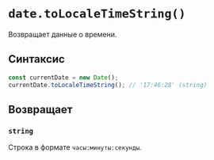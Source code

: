 # `date.toLocaleTimeString()`

Возвращает данные о времени.

## Синтаксис

```js
const currentDate = new Date();
currentDate.toLocaleTimeString(); // '17:46:28' (string)
```

## Возвращает

### `string`

Строка в формате `часы:минуты:секунды`.
